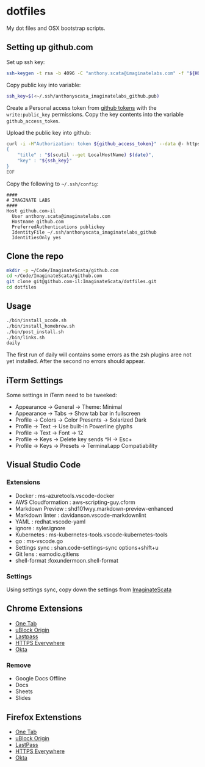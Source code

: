 # dotfiles

My dot files and OSX bootstrap scripts.

## Setting up github.com

Set up ssh key:

```bash
ssh-keygen -t rsa -b 4096 -C "anthony.scata@imaginatelabs.com" -f "${HOME}/.ssh/anthonyscata_imaginatelabs_github"
```

Copy public key into variable:

```bash
ssh_key=$(<~/.ssh/anthonyscata_imaginatelabs_github.pub)
```

Create a Personal access token from [github tokens](https://github.com/settings/tokens) with the `write:public_key`
permissions. Copy the key contents into the variable `github_access_token`.

Upload the public key into github:

```bash
curl -i -H"Authorization: token ${github_access_token}" --data @- https://api.github.com/user/keys << EOF
{
    "title" : "$(scutil --get LocalHostName) $(date)",
    "key" : "${ssh_key}"
}
EOF
```

Copy the following to `~/.ssh/config`:

```config
####
# IMAGINATE LABS
####
Host github.com-il
  User anthony.scata@imaginatelabs.com
  Hostname github.com
  PreferredAuthentications publickey
  IdentityFile ~/.ssh/anthonyscata_imaginatelabs_github
  IdentitiesOnly yes
```

## Clone the repo

```bash
mkdir -p ~/Code/ImaginateScata/github.com
cd ~/Code/ImaginateScata/github.com
git clone git@github.com-il:ImaginateScata/dotfiles.git
cd dotfiles
```

## Usage

```bash
./bin/install_xcode.sh
./bin/install_homebrew.sh
./bin/post_install.sh
./bin/links.sh
daily
```

The first run of daily will contains some errors as the zsh plugins aree not yet installed.
After the second no errors should appear.

## iTerm Settings

Some settings in iTerm need to be tweeked:

* Appearance -> General -> Theme: Minimal
* Appearance -> Tabs -> Show tab bar in fullscreen
* Profile -> Colors -> Color Presents -> Solarized Dark
* Profile -> Text -> Use built-in Powerline glyphs
* Profile -> Text -> Font -> 12
* Profile -> Keys -> Delete key sends ^H -> Esc+
* Profile -> Keys -> Presets -> Terminal.app Compatiability

## Visual Studio Code

### Extensions

* Docker : ms-azuretools.vscode-docker
* AWS Cloudformation : aws-scripting-guy.cform
* Markdown Preview : shd101wyy.markdown-preview-enhanced
* Markdown linter : davidanson.vscode-markdownlint
* YAML : redhat.vscode-yaml
* ignore : syler.ignore
* Kubernetes : ms-kubernetes-tools.vscode-kubernetes-tools
* go : ms-vscode.go
* Settings sync : shan.code-settings-sync options+shift+u
* Git lens : eamodio.gitlens
* shell-format :foxundermoon.shell-format


### Settings

Using settings sync, copy down the settings from [ImaginateScata](https://gist.github.com/ImaginateScata/0808d89e8b0d2f724f3b76a1a96b7905)

## Chrome Extensions

* [One Tab](https://chrome.google.com/webstore/detail/onetab/chphlpgkkbolifaimnlloiipkdnihall?hl=en)
* [uBlock Origin](https://chrome.google.com/webstore/detail/ublock-origin/cjpalhdlnbpafiamejdnhcphjbkeiagm?hl=en)
* [Lastpass](https://chrome.google.com/webstore/detail/lastpass-free-password-ma/hdokiejnpimakedhajhdlcegeplioahd)
* [HTTPS Everywhere](https://chrome.google.com/webstore/detail/https-everywhere/gcbommkclmclpchllfjekcdonpmejbdp?hl=en)
* [Okta](https://chrome.google.com/webstore/detail/okta-browser-plugin/glnpjglilkicbckjpbgcfkogebgllemb?hl=en)

### Remove

* Google Docs Offline
* Docs
* Sheets
* Slides

## Firefox Extenstions

* [One Tab](https://addons.mozilla.org/en-US/firefox/addon/onetab/)
* [uBlock Origin](https://addons.mozilla.org/en-US/firefox/addon/ublock-origin/)
* [LastPass](https://addons.mozilla.org/en-US/firefox/addon/lastpass-password-manager/)
* [HTTPS Everywhere](https://addons.mozilla.org/en-US/firefox/addon/https-everywhere/)
* [Okta](https://addons.mozilla.org/en-US/firefox/addon/okta-browser-plugin/)
